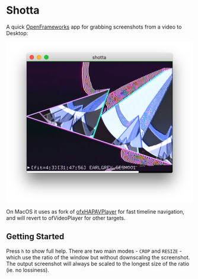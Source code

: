 # Shotta

A quick [OpenFrameworks](https://openframeworks.cc/) app for grabbing screenshots from a video to Desktop:

![shotta](screen.png)

On MacOS it uses as fork of [ofxHAPAVPlayer](https://github.com/autr/ofxHAPAVPlayer) for fast timeline navigation, and will revert to ofVideoPlayer for other targets.

## Getting Started

Press `h` to show full help. There are two main modes - `CROP` and `RESIZE` - which use the ratio of the window but without downscaling the screenshot. The output screenshot will always be scaled to the longest size of the ratio (ie. no lossiness).
